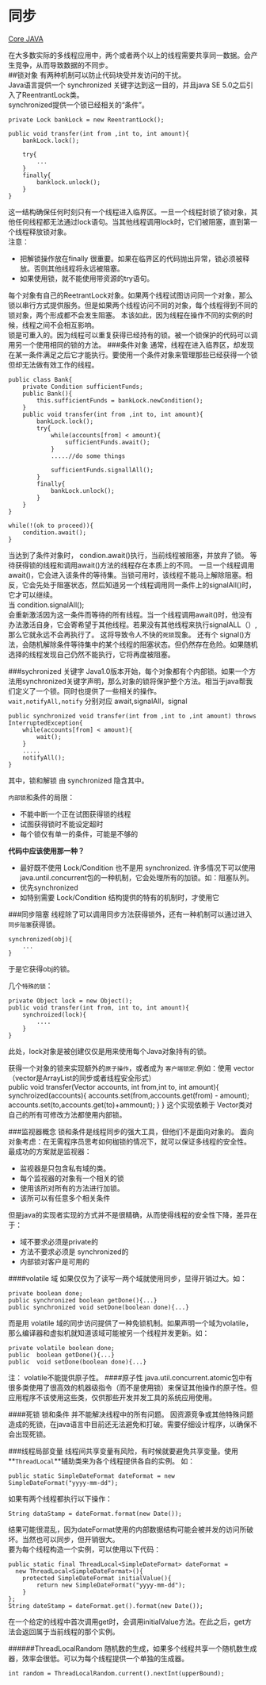 同步
===
[Core JAVA]()

在大多数实际的多线程应用中，两个或者两个以上的线程需要共享同一数据。会产生竞争，从而导致数据的不同步。  
##锁对象
有两种机制可以防止代码块受并发访问的干扰。  
Java语言提供一个 synchronized 关键字达到这一目的，并且java SE 5.0之后引入了ReentrantLock类。  
synchronized提供一个锁已经相关的“条件”。 
	
	private Lock bankLock = new ReentrantLock();

	public void transfer(int from ,int to, int amount){
		bankLock.lock();

		try{
			...
		}
		finally{
			banklock.unlock();
		}
	}
这一结构确保任何时刻只有一个线程进入临界区。一旦一个线程封锁了锁对象，其他任何线程都无法通过lock语句。当其他线程调用lock时，它们被阻塞，直到第一个线程释放锁对象。  
注意：

* 把解锁操作放在finally 很重要。如果在临界区的代码抛出异常，锁必须被释放。否则其他线程将永远被阻塞。
* 如果使用锁，就不能使用带资源的try语句。  

每个对象有自己的ReetrantLock对象。如果两个线程试图访问同一个对象，那么锁以串行方式提供服务。但是如果两个线程访问不同的对象，每个线程得到不同的锁对象，两个形成都不会发生阻塞。 本该如此，因为线程在操作不同的实例的时候，线程之间不会相互影响。  
锁是可重入的。因为线程可以重复获得已经持有的锁。被一个锁保护的代码可以调用另一个使用相同的锁的方法。
###条件对象
通常，线程在进入临界区，却发现在某一条件满足之后它才能执行。要使用一个条件对象来管理那些已经获得一个锁但却无法做有效工作的线程。
	
	public class Bank{
		private Condition sufficientFunds;
		public Bank(){
			this.sufficientFunds = bankLock.newCondition();
		}
		public void transfer(int from ,int to, int amount){
			bankLock.lock();
			try{
				while(accounts[from] < amount){
					sufficientFunds.await();
				}
				.....//do some things

				sufficientFunds.signallAll();
			}
			finally{
				bankLock.unlock();
			}
		}
	}

	while(!(ok to proceed)){
		condition.await();
	}
当达到了条件对象时， condion.await()执行，当前线程被阻塞，并放弃了锁。
等待获得锁的线程和调用await()方法的线程存在本质上的不同。 一旦一个线程调用await()，它会进入该条件的等待集。当锁可用时，该线程不能马上解除阻塞。相反，它会先处于阻塞状态，然后知道另一个线程调用同一条件上的signalAll()时，它才可以继续。  
当 condition.signalAll();  
会重新激活因为这一条件而等待的所有线程。当一个线程调用await()时，他没有办法激活自身，它会寄希望于其他线程。若果没有其他线程来执行signalALL（）,那么它就永远不会再执行了。 这将导致令人不快的`死锁`现象。 
还有个 signal()方法，会随机解除条件等待集中的某个线程的阻塞状态。但仍然存在危险。如果随机选择的线程发现自己仍然不能执行，它将再度被阻塞。 

###sychronized 关键字
Java1.0版本开始，每个对象都有个内部锁。如果一个方法用synchronized关键字声明，那么对象的锁将保护整个方法。相当于java帮我们定义了一个锁。同时也提供了一些相关的操作。  
`wait,notifyAll,notify` 分别对应 await,signalAll，signal
	
	public synchronized void transfer(int from ,int to ,int amount) throws InterruptedException{
		while(accounts[from] < amount){
			wait();
		}
		.....
		notifyAll();
	}
其中，锁和解锁 由 synchronized 隐含其中。   

`内部锁`和条件的局限：

* 不能中断一个正在试图获得锁的线程
* 试图获得锁时不能设定超时
* 每个锁仅有单一的条件，可能是不够的

**代码中应该使用那一种？**

* 最好既不使用 Lock/Condition 也不是用 synchronized. 许多情况下可以使用 java.until.concurrent包的一种机制，它会处理所有的加锁。如：阻塞队列。
* 优先synchronized
* 如特别需要 Lock/Condition 结构提供的特有的机制时，才使用它

###同步阻塞
线程除了可以调用同步方法获得锁外，还有一种机制可以通过进入`同步阻塞`获得锁。

	synchronized(obj){
		...
	}
于是它获得obj的锁。  

几个`特殊的锁`：
	
	private Object lock = new Object();
	public void transfer(int from, int to, int amount){
		synchroized(lock){
			....
		}
	}
此处，lock对象是被创建仅仅是用来使用每个Java对象持有的锁。  

获得一个对象的锁来实现额外的`原子操作`，或者成为 `客户端锁定`.例如：使用 vector（vector是ArrayList的同步或者线程安全形式）  
	public void transfer(Vector<Double> accounts, int from,int to, int amount){
		synchroized(accounts){
			accounts.set(from,accounts.get(from) - amount);
			accounts.set(to,accounts.get(to)+ammount);
		}
	}
这个实现依赖于 Vector类对自己的所有可修改方法都使用内部锁。

###监视器概念
锁和条件是线程同步的强大工具，但他们不是面向对象的。 面向对象考虑：在无需程序员思考如何枷锁的情况下，就可以保证多线程的安全性。 最成功的方案就是监视器：  

* 监视器是只包含私有域的类。
* 每个监视器的对象有一个相关的锁
* 使用该所对所有的方法进行加锁。
* 该所可以有任意多个相关条件

但是java的实现者实现的方式并不是很精确，从而使得线程的安全性下降，差异在于：

* 域不要求必须是private的
* 方法不要求必须是 synchronized的
* 内部锁对客户是可用的

####volatile 域
如果仅仅为了读写一两个域就使用同步，显得开销过大。如：
	
	private boolean done;
	public synchronized boolean getDone(){...}
	public synchronized void setDone(boolean done){...}
而是用 volatile 域的同步访问提供了一种免锁机制。如果声明一个域为volatile，那么编译器和虚拟机就知道该域可能被另一个线程并发更新。如：

	private volatile boolean done;
	public  boolean getDone(){...}
	public  void setDone(boolean done){...}
注： volatile不能提供原子性。
####原子性
java.util.concurrent.atomic包中有很多类使用了很高效的机器级指令（而不是使用锁）来保证其他操作的原子性。但应用程序不该使用这些类，仅供那些开发并发工具的系统应用使用。

####死锁
锁和条件 并不能解决线程中的所有问题。 因资源竞争或其他特殊问题造成的死锁，在java语言中目前还无法避免和打破。需要仔细设计程序，以确保不会出现死锁。

###线程局部变量
线程间共享变量有风险，有时候就要避免共享变量。使用 **`ThreadLocal`**辅助类来为各个线程提供各自的实例。
如：
	
	public static SimpleDateFormat dateFormat = new SimpleDateFormat("yyyy-mm-dd");
如果有两个线程都执行以下操作：
	
	String dataStamp = dateFormat.format(new Date());
结果可能很混乱，因为dateFormat使用的内部数据结构可能会被并发的访问所破坏。当然也可以同步，但开销很大。  
要为每个线程构造一个实例，可以使用以下代码：
	
	public static final ThreadLocal<SimpleDateFormat> dateFormat = 
	  new ThreadLocal<SimpleDateFormat>(){
 	  	protected SimpleDateFormat initialValue(){
 		  	return new SimpleDateFormat("yyyy-mm-dd");
 	  	}
   	};
   	String dateStamp = dateFormat.get().format(new Date());
在一个给定的线程中首次调用get时，会调用initialValue方法。在此之后，get方法会返回属于当前线程的那个实例。

######ThreadLocalRandom
随机数的生成，如果多个线程共享一个随机数生成器，效率会很低。可以为每个线程提供一个单独的生成器。
	
	int random = ThreadLocalRandom.current().nextInt(upperBound);
